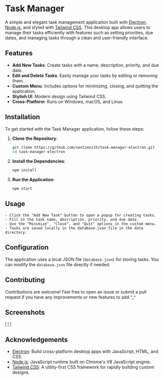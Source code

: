 # Task Manager

A simple and elegant task management application built with [Electron](https://www.electronjs.org/), [Node.js](https://nodejs.org/), and styled with [Tailwind CSS](https://tailwindcss.com/). This desktop app allows users to manage their tasks efficiently with features such as setting priorities, due dates, and managing tasks through a clean and user-friendly interface.

## Features

- **Add New Tasks**: Create tasks with a name, description, priority, and due date.
- **Edit and Delete Tasks**: Easily manage your tasks by editing or removing them.
- **Custom Menu**: Includes options for minimizing, closing, and quitting the application.
- **Stylish UI**: Modern design using Tailwind CSS.
- **Cross-Platform**: Runs on Windows, macOS, and Linux.

## Installation

To get started with the Task Manager application, follow these steps:

1. **Clone the Repository**:
   ```bash
   git clone https://github.com/xentzenith/task-manager-electron.git
   cd task-manager-electron
    ```
2. **Install the Dependencies**:
    ```bash
    npm install
    ```
3. **Run the Application**:
    ```bash
    npm start
    ```

## Usage
    - Click the "Add New Task" button to open a popup for creating tasks.
    - Fill in the task name, description, priority, and due date.
    - Use the "Minimize", "Close", and "Quit" options in the custom menu.
    - Tasks are saved locally in the database.json file in the data directory.

## Configuration
The application uses a local JSON file (`database.json`) for storing tasks. You can modify the `database.json` file directly if needed.

## Contributing
Contributions are welcome! Feel free to open an issue or submit a pull request if you have any improvements or new features to add ^_^

## Screenshots
[!](https://raw.githubusercontent.com/xentzenith/task-manager-electron/main/screenshots/1.png)
[!](https://raw.githubusercontent.com/xentzenith/task-manager-electron/main/screenshots/2.png)
[!](https://raw.githubusercontent.com/xentzenith/task-manager-electron/main/screenshots/3.png)

## Acknowledgements
- [Electron](https://www.electronjs.org/): Build cross-platform desktop apps with JavaScript, HTML, and CSS.
- [Node.js](https://nodejs.org/): JavaScript runtime built on Chrome's V8 JavaScript engine.
- [Tailwind CSS](https://tailwindcss.com/): A utility-first CSS framework for rapidly building custom designs.